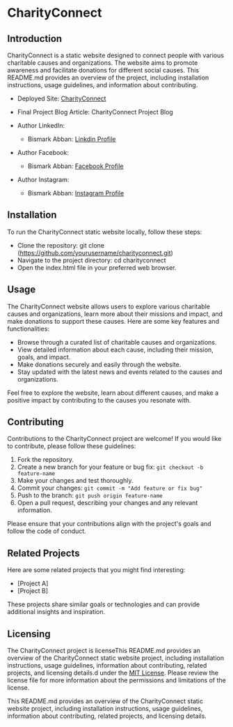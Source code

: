 # CharityConnect

## Introduction

CharityConnect is a static website designed to connect people with various charitable causes and organizations. The website aims to promote awareness and facilitate donations for different social causes. This README.md provides an overview of the project, including installation instructions, usage guidelines, and information about contributing.

   * Deployed Site: [CharityConnect](https://redemption19.github.io/CharityConnect-portfolio/)
   * Final Project Blog Article: CharityConnect Project Blog
   * Author LinkedIn:
        * Bismark Abban: [Linkdin Profile](https://www.linkedin.com/in/bismark-abban-256055193/)
        
   * Author Facebook:
        * Bismark Abban: [Facebook Profile](https://web.facebook.com/bismark.abban.58511/)
        
   * Author Instagram:
        * Bismark Abban: [Instagram Profile](https://www.instagram.com/bismark.abban/)

        
## Installation

To run the CharityConnect static website locally, follow these steps:

  * Clone the repository: git clone (https://github.com/yourusername/charityconnect.git)
  * Navigate to the project directory: cd charityconnect
  * Open the index.html file in your preferred web browser.

## Usage

The CharityConnect website allows users to explore various charitable causes and organizations, learn more about their missions and impact, and make donations to support these causes. Here are some key features and functionalities:

  * Browse through a curated list of charitable causes and organizations.
  * View detailed information about each cause, including their mission, goals, and impact.
  * Make donations securely and easily through the website.
  * Stay updated with the latest news and events related to the causes and organizations.

Feel free to explore the website, learn about different causes, and make a positive impact by contributing to the causes you resonate with.

## Contributing

Contributions to the CharityConnect project are welcome! If you would like to contribute, please follow these guidelines:

  1. Fork the repository.
  2. Create a new branch for your feature or bug fix: `git checkout -b feature-name`
  3. Make your changes and test thoroughly.
  4. Commit your changes: `git commit -m "Add feature or fix bug"`
  5. Push to the branch: `git push origin feature-name`
  6. Open a pull request, describing your changes and any relevant information.

Please ensure that your contributions align with the project's goals and follow the code of conduct.

## Related Projects

Here are some related projects that you might find interesting:

  * [Project A]
  * [Project B]

These projects share similar goals or technologies and can provide additional insights and inspiration.

## Licensing

The CharityConnect project is licenseThis README.md provides an overview of the CharityConnect static website project, including installation instructions, usage guidelines, information about contributing, related projects, and licensing details.d under the [MIT License](https://opensource.org/license/mit/). Please review the license file for more information about the permissions and limitations of the license.

This README.md provides an overview of the CharityConnect static website project, including installation instructions, usage guidelines, information about contributing, related projects, and licensing details.
